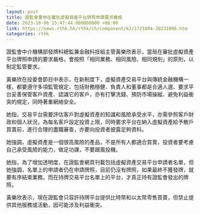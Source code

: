 ```yaml
---
layout: post
title: 證監會重申在審批虛擬資產平台牌照申請要求嚴格
date: 2023-10-06 15:47:44.000000000 +08:00
link: https://news.rthk.hk/rthk/ch/component/k2/1721804-20231006.htm
categories: rthk
---
```


證監會中介機構部發牌科總監兼金融科技組主管黃樂欣表示，當局在審批虛擬資產平台牌照申請的要求嚴格，會按照「相同業務、相同風險、相同規則」的原則，以制定監管要求。

黃樂欣在投委會節目中表示，在新制度下，虛擬資產交易平台與傳統金融機構一樣，都要遵守多項監管規定，包括財務穩健、負責人和董事都是合適人選、要求平台妥善保管客戶資產、認識它的客戶，亦有打擊洗錢、預防市場操縱、避免利益衝突的規定，同時著重網絡安全。

她指，交易平台需要評估客戶對虛擬資產的知識和風險承受水平，亦需參照客戶財政和個人狀況，為每名客戶設定投資上限，同時要求平台在納入虛擬資產給予散戶買賣前，進行合理的盡職審查，亦要向投資者披露足夠資料。

她強調，虛擬資產是一個很高風險的產品，不是所有人都適合買賣，投資者要考慮自己承受風險的能力，做足功課，不要跟風投機。

她指，為了增加透明度，在證監會網頁刊載包括虛擬資產交易平台申請者名單，但她強調，名單上的申請者仍在申請牌照，目前仍沒有牌照，如果最終不獲發牌，就要有序結束業務。而在持牌交易平台名單上的平台，才真正持有證監會發出的牌照。

黃樂欣表示，現在證監會只容許持牌平台提供比特幣和以太幣零售買賣，但禁止提供其他服務或活動，因可能涉及利益衝突。
